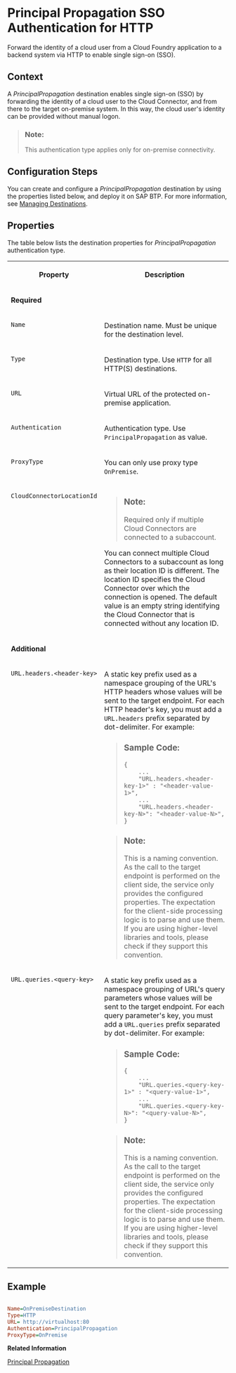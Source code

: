<!-- loio73194cc419894433994c5f0444b4c6a1 -->

# Principal Propagation SSO Authentication for HTTP

Forward the identity of a cloud user from a Cloud Foundry application to a backend system via HTTP to enable single sign-on \(SSO\).



## Context

A *PrincipalPropagation* destination enables single sign-on \(SSO\) by forwarding the identity of a cloud user to the Cloud Connector, and from there to the target on-premise system. In this way, the cloud user's identity can be provided without manual logon.

> ### Note:  
> This authentication type applies only for on-premise connectivity.



## Configuration Steps

You can create and configure a *PrincipalPropagation* destination by using the properties listed below, and deploy it on SAP BTP. For more information, see [Managing Destinations](managing-destinations-84e45e0.md).



## Properties

The table below lists the destination properties for *PrincipalPropagation* authentication type.


<table>
<tr>
<th valign="top">

Property

</th>
<th valign="top">

Description

</th>
</tr>
<tr>
<td valign="top" colspan="2">

**Required**

</td>
</tr>
<tr>
<td valign="top">

`Name`

</td>
<td valign="top">

Destination name. Must be unique for the destination level.

</td>
</tr>
<tr>
<td valign="top">

`Type`

</td>
<td valign="top">

Destination type. Use `HTTP` for all HTTP\(S\) destinations.

</td>
</tr>
<tr>
<td valign="top">

`URL`

</td>
<td valign="top">

Virtual URL of the protected on-premise application.

</td>
</tr>
<tr>
<td valign="top">

`Authentication`

</td>
<td valign="top">

Authentication type. Use `PrincipalPropagation` as value.

</td>
</tr>
<tr>
<td valign="top">

`ProxyType`

</td>
<td valign="top">

You can only use proxy type `OnPremise`.

</td>
</tr>
<tr>
<td valign="top">

`CloudConnectorLocationId`

</td>
<td valign="top">

> ### Note:  
> Required only if multiple Cloud Connectors are connected to a subaccount.

You can connect multiple Cloud Connectors to a subaccount as long as their location ID is different. The location ID specifies the Cloud Connector over which the connection is opened. The default value is an empty string identifying the Cloud Connector that is connected without any location ID.

</td>
</tr>
<tr>
<td valign="top" colspan="2">

**Additional**

</td>
</tr>
<tr>
<td valign="top">

`URL.headers.<header-key>`

</td>
<td valign="top">

A static key prefix used as a namespace grouping of the URL's HTTP headers whose values will be sent to the target endpoint. For each HTTP header's key, you must add a `URL.headers` prefix separated by dot-delimiter. For example:

> ### Sample Code:  
> ```
> {
>     ...
>     "URL.headers.<header-key-1>" : "<header-value-1>",
>     ...
>     "URL.headers.<header-key-N>": "<header-value-N>",
> }
> ```

> ### Note:  
> This is a naming convention. As the call to the target endpoint is performed on the client side, the service only provides the configured properties. The expectation for the client-side processing logic is to parse and use them. If you are using higher-level libraries and tools, please check if they support this convention.



</td>
</tr>
<tr>
<td valign="top">

`URL.queries.<query-key>`

</td>
<td valign="top">

A static key prefix used as a namespace grouping of URL's query parameters whose values will be sent to the target endpoint. For each query parameter's key, you must add a `URL.queries` prefix separated by dot-delimiter. For example:

> ### Sample Code:  
> ```
> {
>     ...
>     "URL.queries.<query-key-1>" : "<query-value-1>",
>     ...
>     "URL.queries.<query-key-N>": "<query-value-N>",
> }
> ```

> ### Note:  
> This is a naming convention. As the call to the target endpoint is performed on the client side, the service only provides the configured properties. The expectation for the client-side processing logic is to parse and use them. If you are using higher-level libraries and tools, please check if they support this convention.



</td>
</tr>
</table>



## Example

```ini

Name=OnPremiseDestination
Type=HTTP 
URL= http://virtualhost:80
Authentication=PrincipalPropagation
ProxyType=OnPremise

```



**Related Information**  


[Principal Propagation](principal-propagation-e2cbb48.md "Enable single sign-on (SSO) by forwarding the identity of cloud users to a remote system or service.")

